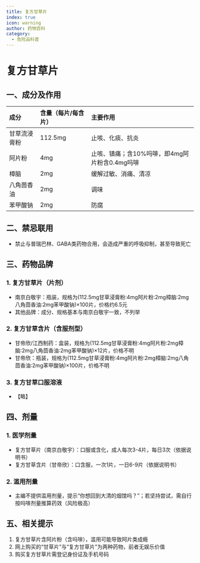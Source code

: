 ```yaml
---
title: 复方甘草片
index: true
icon: warning
author: 药物百科
category:
  - 危险品科普
---
```


# 复方甘草片
## 一、成分及作用
| 成分 | 含量（每片/每含片） | 主要作用 |
| :--- | :--- | :--- |
| 甘草流浸膏粉 | 112.5mg | 止咳、化痰、抗炎 |
| 阿片粉 | 4mg | 止咳、镇痛；含10%吗啡，即4mg阿片粉含0.4mg吗啡 |
| 樟脑 | 2mg | 缓解过敏、消痛、清凉 |
| 八角茴香油 | 2mg | 调味 |
| 苯甲酸钠 | 2mg | 防腐 |


## 二、禁忌联用
- 禁止与普瑞巴林、GABA类药物合用，会造成严重的呼吸抑制，甚至导致死亡


## 三、药物品牌
### 1. 复方甘草片（片剂）
- 南京白敬宇：瓶装，规格为(112.5mg甘草浸膏粉:4mg阿片粉:2mg樟脑:2mg八角茴香油:2mg苯甲酸钠)×100片，价格约6.5元
- 其他品牌：成分、规格基本与南京白敬宇一致，不列举

### 2. 复方甘草含片（含服剂型）
- 甘帝欣/江西制药：盒装，规格为(112.5mg甘草浸膏粉:4mg阿片粉:2mg樟脑:2mg八角茴香油:2mg苯甲酸钠)×12片，价格不明
- 甘帝欣：瓶装，规格为(112.5mg甘草浸膏粉:4mg阿片粉:2mg樟脑:2mg八角茴香油:2mg苯甲酸钠)×100片，价格不明

### 3. 复方甘草口服溶液
- 【略】


## 四、剂量
### 1. 医学剂量
- 复方甘草片（南京白敬宇）：口服或含化，成人每次3-4片，每日3次（依据说明书）
- 复方甘草含片（甘帝欣）：口含服，一次1片，一日6-9片（依据说明书）

### 2. 滥用剂量
- 主编不提供滥用剂量，提示“你想回到大清的烟馆吗？”；若坚持尝试，需自行按吗啡剂量推算药效（风险极高）


## 五、相关提示
1. 复方甘草片含阿片粉（含吗啡），滥用可能导致阿片类成瘾
2. 网上购买的“甘草片”与“复方甘草片”为两种药物，前者无娱乐价值
3. 购买复方甘草片需登记身份证及手机号码